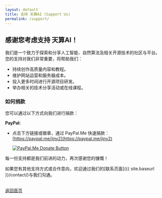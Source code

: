 ```yaml
---
layout: default
title: 支持 天算AI (Support Us)
permalink: /support/
---
```


## 感谢您考虑支持 天算AI！

我们是一个致力于探索和分享人工智能、自然算法及相关开源技术的社区与平台。您的支持对我们非常重要，将帮助我们：

*   持续创作高质量内容和教程。
*   维护网站运营和服务器成本。
*   投入更多时间进行开源项目研发。
*   举办相关的技术分享活动或在线课程。

### 如何捐款

您可以通过以下方式向我们进行捐款：

**PayPal:**
*   点击下方链接或徽章，通过 PayPal.Me 快速捐款：
    [https://paypal.me/jinv2](https://paypal.me/jinv2)

    [![PayPal.Me Donate Button](https://img.shields.io/badge/PayPal-Donate-00457C?style=for-the-badge&logo=paypal&logoColor=white)](https://paypal.me/jinv2)

每一份支持都是我们前进的动力，再次感谢您的慷慨！

如果您有其他支持方式或合作意向，欢迎通过我们的[联系页面]({{ site.baseurl }}/contact/)与我们沟通。

<br>
<a href="{{ site.baseurl }}/" class="btn">返回首页</a>
